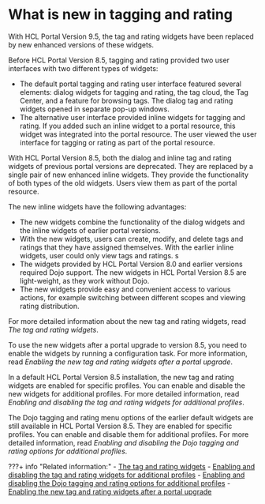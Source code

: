 # What is new in tagging and rating

With HCL Portal Version 9.5, the tag and rating widgets have been replaced by new enhanced versions of these widgets.

Before HCL Portal Version 8.5, tagging and rating provided two user interfaces with two different types of widgets:

-   The default portal tagging and rating user interface featured several elements: dialog widgets for tagging and rating, the tag cloud, the Tag Center, and a feature for browsing tags. The dialog tag and rating widgets opened in separate pop-up windows.
-   The alternative user interface provided inline widgets for tagging and rating. If you added such an inline widget to a portal resource, this widget was integrated into the portal resource. The user viewed the user interface for tagging or rating as part of the portal resource.

With HCL Portal Version 8.5, both the dialog and inline tag and rating widgets of previous portal versions are deprecated. They are replaced by a single pair of new enhanced inline widgets. They provide the functionality of both types of the old widgets. Users view them as part of the portal resource.

The new inline widgets have the following advantages:

-   The new widgets combine the functionality of the dialog widgets and the inline widgets of earlier portal versions.
-   With the new widgets, users can create, modify, and delete tags and ratings that they have assigned themselves. With the earlier inline widgets, user could only view tags and ratings. s
-   The widgets provided by HCL Portal Version 8.0 and earlier versions required Dojo support. The new widgets in HCL Portal Version 8.5 are light-weight, as they work without Dojo.
-   The new widgets provide easy and convenient access to various actions, for example switching between different scopes and viewing rating distribution.

For more detailed information about the new tag and rating widgets, read *The tag and rating widgets*.

To use the new widgets after a portal upgrade to version 8.5, you need to enable the widgets by running a configuration task. For more information, read *Enabling the new tag and rating widgets after a portal upgrade*.

In a default HCL Portal Version 8.5 installation, the new tag and rating widgets are enabled for specific profiles. You can enable and disable the new widgets for additional profiles. For more detailed information, read *Enabling and disabling the tag and rating widgets for additional profiles*.

The Dojo tagging and rating menu options of the earlier default widgets are still available in HCL Portal Version 8.5. They are enabled for specific profiles. You can enable and disable them for additional profiles. For more detailed information, read *Enabling and disabling the Dojo tagging and rating options for additional profiles*.


???+ info "Related information:"
    - [The tag and rating widgets](../tagging_rating/tagging_rating_ui/index.md)
    - [Enabling and disabling the tag and rating widgets for additional profiles](../tagging_rating/cfg_reference/tag_rate_nbldsbl_inline_modules.md)
    - [Enabling and disabling the Dojo tagging and rating options for additional profiles](../tagging_rating/cfg_reference/tag_rate_nbldsbl_dojo_options.md)
    - [Enabling the new tag and rating widgets after a portal upgrade](../../deployment/manage/migrate/next_steps/enable_func_migrated_portal/mig_post_tagandrate.md)

